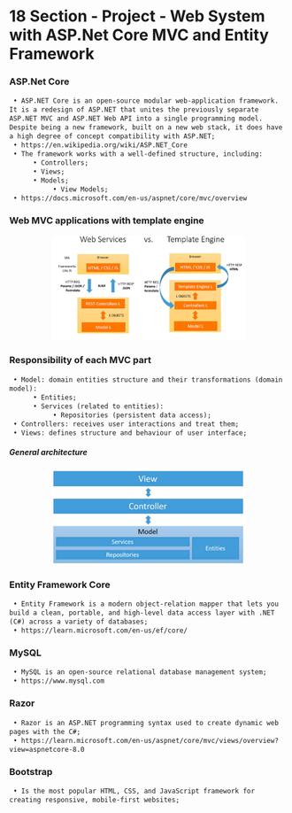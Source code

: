 # 18 Section - Project - Web System with ASP.Net Core MVC and Entity Framework

### ASP.Net Core

     • ASP.NET Core is an open-source modular web-application framework. It is a redesign of ASP.NET that unites the previously separate ASP.NET MVC and ASP.NET Web API into a single programming model. Despite being a new framework, built on a new web stack, it does have a high degree of concept compatibility with ASP.NET;
     • https://en.wikipedia.org/wiki/ASP.NET_Core
     • The framework works with a well-defined structure, including:
          • Controllers;
          • Views;
          • Models;
               • View Models;
     • https://docs.microsoft.com/en-us/aspnet/core/mvc/overview

### Web MVC applications with template engine

<p align="center">
  <img src="./screenshots/templateengine.png" width="350" title="Console">
</p>

### Responsibility of each MVC part

     • Model: domain entities structure and their transformations (domain model):
          • Entities;
          • Services (related to entities):
               • Repositories (persistent data access);
     • Controllers: receives user interactions and treat them;
     • Views: defines structure and behaviour of user interface;

##### General architecture

<p align="center">
  <img src="./screenshots/architecture.png" width="350" title="Console">
</p>

### Entity Framework Core

     • Entity Framework is a modern object-relation mapper that lets you build a clean, portable, and high-level data access layer with .NET (C#) across a variety of databases;
     • https://learn.microsoft.com/en-us/ef/core/

### MySQL

     • MySQL is an open-source relational database management system;
     • https://www.mysql.com

### Razor

     • Razor is an ASP.NET programming syntax used to create dynamic web pages with the C#;
     • https://learn.microsoft.com/en-us/aspnet/core/mvc/views/overview?view=aspnetcore-8.0

### Bootstrap

     • Is the most popular HTML, CSS, and JavaScript framework for creating responsive, mobile-first websites;
